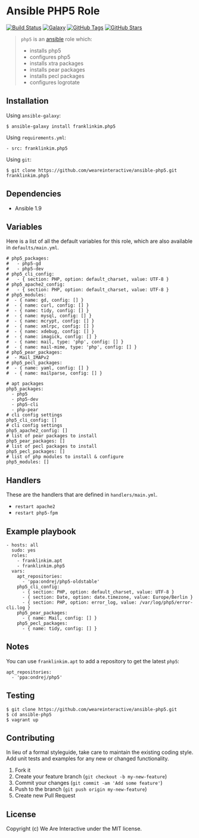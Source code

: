 # Ansible PHP5 Role

[![Build Status](https://img.shields.io/travis/weareinteractive/ansible-php5.svg)](https://travis-ci.org/weareinteractive/ansible-php5)
[![Galaxy](http://img.shields.io/badge/galaxy-franklinkim.supervisor-blue.svg)](https://galaxy.ansible.com/list#/users/1401)
[![GitHub Tags](https://img.shields.io/github/tag/weareinteractive/ansible-php5.svg)](https://github.com/weareinteractive/ansible-php5)
[![GitHub Stars](https://img.shields.io/github/stars/weareinteractive/ansible-php5.svg)](https://github.com/weareinteractive/ansible-php5)

> `php5` is an [ansible](http://www.ansible.com) role which:
>
> * installs php5
> * configures php5
> * installs xtra packages
> * installs pear packages
> * installs pecl packages
> * configures logrotate

## Installation

Using `ansible-galaxy`:

```
$ ansible-galaxy install franklinkim.php5
```

Using `requirements.yml`:

```
- src: franklinkim.php5
```

Using `git`:

```
$ git clone https://github.com/weareinteractive/ansible-php5.git franklinkim.php5
```

## Dependencies

* Ansible 1.9

## Variables

Here is a list of all the default variables for this role, which are also available in `defaults/main.yml`.

```
# php5_packages:
#   - php5-gd
#   - php5-dev
# php5_cli_config:
#   - { section: PHP, option: default_charset, value: UTF-8 }
# php5_apache2_config:
#   - { section: PHP, option: default_charset, value: UTF-8 }
# php5_modules:
#  - { name: gd, config: [] }
#  - { name: curl, config: [] }
#  - { name: tidy, config: [] }
#  - { name: mysql, config: [] }
#  - { name: mcrypt, config: [] }
#  - { name: xmlrpc, config: [] }
#  - { name: xdebug, config: [] }
#  - { name: imagick, config: [] }
#  - { name: mail, type: 'php', config: [] }
#  - { name: mail-mime, type: 'php', config: [] }
# php5_pear_packages:
#  - Mail_IMAPv2
# php5_pecl_packages:
#  - { name: yaml, config: [] }
#  - { name: mailparse, config: [] }

# apt packages
php5_packages:
  - php5
  - php5-dev
  - php5-cli
  - php-pear
# cli config settings
php5_cli_config: []
# cli config settings
php5_apache2_config: []
# list of pear packages to install
php5_pear_packages: []
# list of pecl packages to install
php5_pecl_packages: []
# list of php modules to install & configure
php5_modules: []
```

## Handlers

These are the handlers that are defined in `handlers/main.yml`.

* `restart apache2`
* `restart php5-fpm`

## Example playbook

```
- hosts: all
  sudo: yes
  roles:
    - franklinkim.apt
    - franklinkim.php5
  vars:
    apt_repositories:
      - 'ppa:ondrej/php5-oldstable'
    php5_cli_config:
      - { section: PHP, option: default_charset, value: UTF-8 }
      - { section: Date, option: date.timezone, value: Europe/Berlin }
      - { section: PHP, option: error_log, value: /var/log/php5/error-cli.log }
    php5_pear_packages:
      - { name: Mail, config: [] }
    php5_pecl_packages:
      - { name: tidy, config: [] }
```

## Notes

You can use `franklinkim.apt` to add a repository to get the latest `php5`:

```
apt_repositories:
  - 'ppa:ondrej/php5'
```

## Testing

```
$ git clone https://github.com/weareinteractive/ansible-php5.git
$ cd ansible-php5
$ vagrant up
```

## Contributing
In lieu of a formal styleguide, take care to maintain the existing coding style. Add unit tests and examples for any new or changed functionality.

1. Fork it
2. Create your feature branch (`git checkout -b my-new-feature`)
3. Commit your changes (`git commit -am 'Add some feature'`)
4. Push to the branch (`git push origin my-new-feature`)
5. Create new Pull Request

## License
Copyright (c) We Are Interactive under the MIT license.
